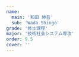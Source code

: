 ```yaml
---
name:
  main: '和田 紳吾'
  sub: 'Wada Shingo'
grade: '修士課程'
major: '技術社会システム専攻'
order: 9.5
cover: ''
---
```

